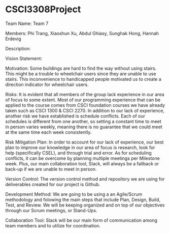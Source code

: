 # CSCI3308Project

Team Name: Team 7

Members: Phi Trang, Xiaoshun Xu, Abdul Ghiasy, Sunghak Hong, Hannah Erdevig 

Description:

Vision Statement: 

Motivation: Some buildings are hard to find the way without using stairs. This might be a trouble to wheelchair users since they are unable to use stairs. This inconvenience to handicapped people motivated us to create a direction indicator for wheelchair users.

Risks: It is evident that all members of the group lack experience in our area of focus to some extent. Most of our programming experience that can be applied to the course comes from CSCI foundation courses we have already taken such as CSCI 1300 & CSCI 2270. In addition to our lack of experience, another risk we have established is schedule conflicts. Each of our schedules is different from one another, so setting a constant time to meet in person varies weekly, meaning there is no guarantee that we could meet at the same time each week consistently.

Risk Mitigation Plan: In order to account for our lack of experience, our best plan to improve our knowledge in our area of focus is research, look for help (specifically CSEL), and through trial and error. As for scheduling conflicts, it can be overcome by planning multiple meetings per Milestone week. Plus, our main collaboration tool, Slack, will always be a fallback or back-up if we are unable to meet in person.

Version Control: The version control method and repository we are using for deliverables created for our project is Github.

Development Method: We are going to be using a an Agile/Scrum methodology and folowing the main steps that include Plan, Design, Build, Test, and Review. We will be keeping organized and on top of our objectives through our Scrum meetings, or Stand-Ups. 

Collaboration Tool: Slack will be our main form of communication among team members and to utilize for coordination.

